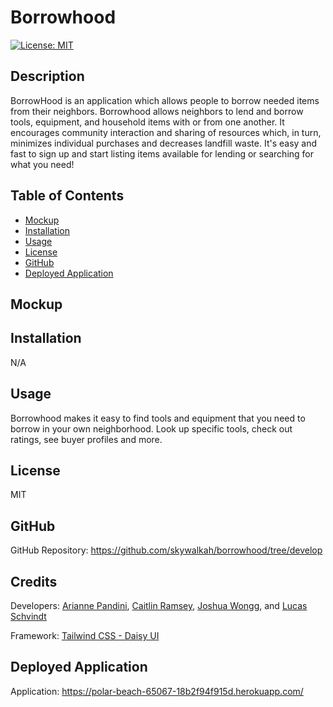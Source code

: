 # Borrowhood

[![License: MIT](https://img.shields.io/badge/License-MIT-yellow.svg)](https://opensource.org/licenses/MIT)

## Description
BorrowHood is an application which allows people to borrow needed items from their neighbors. Borrowhood allows neighbors to lend and borrow tools, equipment, and household items with or from one another. It encourages community interaction and sharing of resources which, in turn, minimizes individual purchases and decreases landfill waste. It's easy and fast to sign up and start listing items available for lending or searching for what you need!

## Table of Contents
- [Mockup](#mockup)
- [Installation](#installation)
- [Usage](#usage)
- [License](#license)
- [GitHub](#github)
- [Deployed Application](#deployed)

## Mockup


## Installation
N/A

## Usage
Borrowhood makes it easy to find tools and equipment that you need to borrow in your own neighborhood. Look up specific tools, check out ratings, see buyer profiles and more.

## License
MIT


## GitHub
GitHub Repository: https://github.com/skywalkah/borrowhood/tree/develop

## Credits
Developers: [Arianne Pandini](https://github.com/aripandini), [Caitlin Ramsey](https://github.com/caitlinramsey), [Joshua Wongg](https://github.com/joshuawongg), and [Lucas Schvindt](https://github.com/skywalkah)

Framework: [Tailwind CSS - Daisy UI](https://daisyui.com/docs/install/)

## Deployed Application
Application: https://polar-beach-65067-18b2f94f915d.herokuapp.com/